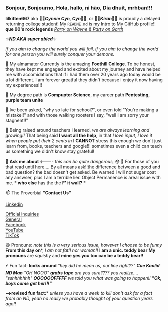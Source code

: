 ###  Bonjour, Bonjourno, Hola, hallo, ni häo, Dia dhuit, mrhban!!!

**lilkitten667** aka **🤯🤯*Cynnie Cyn, Cyn*🤯🤯**, or **🤫🤫*Kiran*🤫🤫** is proudly a delayed returning college student!
My `README.md` is my Intro to My GitHub profile!! **que 90's rock legends** 
      <a href="https://www.youtube.com/watch?v=8Qi3JERmk9E">  *Party on Wayne* *&* *Party on Garth*  <a>

*✨**ND AKA super abled**✨* 

 
 

*if you aim to change the world you
will fail, if you aim to change the world for one person you will surely conquer your
demons.*



🔭       My almamater Currently is the amazing **Foothill College**. To be honest, they have
    kept me engaged and excited about my journey and have helped me with accomidations
    that if i had them over 20 years ago today would be a lot different. I am forever
    greatful they didn't because i enjoy it now having my experiences!!!



🌱     My degree path is **Compupter Science**, my career path **Pentesting, purple team unite**



👯     Ive been asked, "why so late for school?", or even told "You're making a mistake!!" and with
    those walking roosters I say, "well I am sorry your stagnent!!" 


🤔     Being raised around teachers I learned, *we are always learning and growing!!* That being said
    **I want all the help**, in that *I love input, I love it when people put their 2 cents in* I
    **CANNOT** stress this enough we don't just learn from, books, teachers and google!!!
    sometimes even a child can teach us something we didn't know stay grateful! 

💬    **Ask me about <----** *this can be quite dangerous,* 😳 🙊 For those of you that read 
    until here....  By all means ask!!the difference between a good and bad question? 
    the bad doesn't get asked. Be warned I will not sugar coat any answser, plus I am a 
    terrible lier. Object Permanence is areal issue with me. * **who else** has the the  **F' it wall?** *

 📫     The Proverbial **"Contact Us"**



  <a href="https://www.linkedin.com/in/cynthia-rattey-941245249"> Linkedin <a>

  <a href="ratteycynthia@student.foothill.edu">  Official inquiries <a>
\
  <a href="pipye79@outlook.com"> General <a>
\
  <a href="https://www.facebook.com/profile.php?id=100070851948736"> Facebook <a>
\
  <a href=”https://www.youtube.com/channel/UCJb36aTD1Xa3pB9m5xF4NFg”> YouTube <a>
\
  <a href="https://www.tiktok.com/@kellylucy65?lang=en"> TikTok <a>     



 😄 Pronouns: *note this is a very serious issue, however I choose to be funny*
                  **From this day on***,  *I am not fat!! nor woman!!* **I am a unic. teddy bear**
                     **My pronouns** are *squishy* and **mine** **yes you too can be a teddy bear!!**

 ⚡ Fun fact: **looks around** *"hey did he mean us, our line right??"* ***Cue Koolid ND Man** *"OH NOOO"* ***grabs tape**
              are you sure???? you realize.... *"sshhhhhhh"* **OOOOOOFFFFF*** we told you what was going to happen!!
              **"Ok, boys come get her!!!"***
  
  **-->revised fun fact:*** *unless you have a week to kill don't ask for a fact from an ND, yeah no really we 
       probably thought of your question years ago!!*
